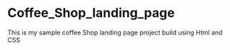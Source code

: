 # Coffee_Shop_landing_page
This is my sample coffee Shop landing page project build using Html and CSS
